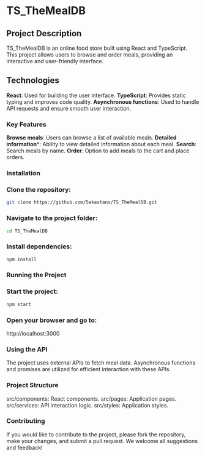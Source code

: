 # TS_TheMealDB
## Project Description
TS_TheMealDB is an online food store built using React and TypeScript. This project allows users to browse and order meals, providing an interactive and user-friendly interface.

## Technologies
**React**: Used for building the user interface.
**TypeScript**: Provides static typing and improves code quality.
**Asynchronous functions**: Used to handle API requests and ensure smooth user interaction.
### Key Features
**Browse meals**: Users can browse a list of available meals.
**Detailed information***: Ability to view detailed information about each meal.
**Search**: Search meals by name.
**Order**: Option to add meals to the cart and place orders.
### Installation
### Clone the repository:

```bash
git clone https://github.com/5ekastanx/TS_TheMealDB.git
```
### Navigate to the project folder:

```bash
cd TS_TheMealDB
```
### Install dependencies:

```bash
npm install
```
### Running the Project
### Start the project:

```bash
npm start
```
### Open your browser and go to:

http://localhost:3000
### Using the API
The project uses external APIs to fetch meal data. Asynchronous functions and promises are utilized for efficient interaction with these APIs.

### Project Structure
src/components: React components.
src/pages: Application pages.
src/services: API interaction logic.
src/styles: Application styles.
### Contributing
If you would like to contribute to the project, please fork the repository, make your changes, and submit a pull request. We welcome all suggestions and feedback!
